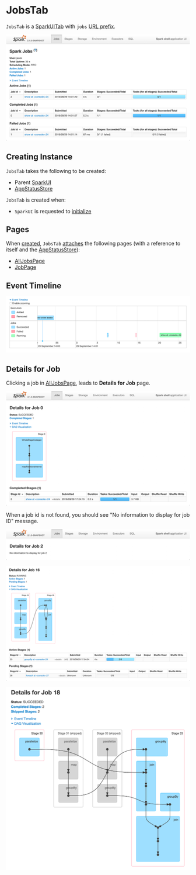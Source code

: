 # JobsTab

`JobsTab` is a [SparkUITab](SparkUITab.md) with `jobs` [URL prefix](SparkUITab.md#prefix).

![Jobs Tab in Web UI](../images/webui/spark-webui-jobs.png)

## Creating Instance

`JobsTab` takes the following to be created:

* <span id="parent"> Parent [SparkUI](SparkUI.md)
* <span id="store"> [AppStatusStore](../status/AppStatusStore.md)

`JobsTab` is created when:

* `SparkUI` is requested to [initialize](SparkUI.md#initialize)

## Pages

When [created](#creating-instance), `JobsTab` [attaches](WebUITab.md#attachPage) the following pages (with a reference to itself and the [AppStatusStore](#store)):

* [AllJobsPage](AllJobsPage.md)
* [JobPage](JobPage.md)

## Event Timeline

![Event Timeline in Jobs Tab](../images/webui/spark-webui-jobs-event-timeline.png)

## Details for Job

Clicking a job in [AllJobsPage](AllJobsPage.md), leads to **Details for Job** page.

![Details for Job Page](../images/webui/spark-webui-jobs-details-for-job.png)

When a job id is not found, you should see "No information to display for job ID" message.

!["No information to display for job" in Details for Job Page](../images/webui/spark-webui-jobs-details-for-job-no-job.png)

![Details for Job Page with Active and Pending Stages](../images/webui/spark-webui-jobs-details-for-job-active-pending-stages.png)

![Details for Job Page with Four Stages](../images/webui/spark-webui-jobs-details-for-job-four-stages.png)
